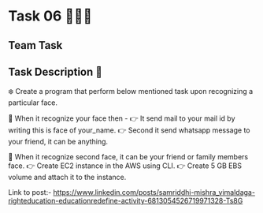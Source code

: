 # Task 06 👨🏻‍💻

## Team Task

## Task Description 📄

❄️ Create a program that perform below mentioned task upon recognizing a particular face. 

📌 When it recognize your face then - 
👉 It send mail to your mail id by writing this is face of your_name. 
👉 Second it send whatsapp message to your friend, it can be anything. 

📌 When it recognize second  face, it can be your friend or family members face.
👉 Create EC2 instance in the AWS using CLI. 
👉 Create 5 GB EBS volume and attach it to the instance. 

Link to post:- https://www.linkedin.com/posts/samriddhi-mishra_vimaldaga-righteducation-educationredefine-activity-6813054526719971328-Ts8G
